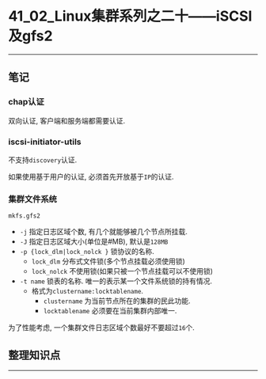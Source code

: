# 41_02_Linux集群系列之二十——iSCSI及gfs2

---

## 笔记

### chap认证

双向认证, 客户端和服务端都需要认证.

### iscsi-initiator-utils

不支持`discovery`认证.

如果使用基于用户的认证, 必须首先开放基于`IP`的认证.

### 集群文件系统

`mkfs.gfs2` 

* `-j` 指定日志区域个数, 有几个就能够被几个节点所挂载.
* `-J` 指定日志区域大小(单位是#MB), 默认是`128MB`
* `-p {lock_dlm|lock_nolck }` 锁协议的名称.
	* `lock_dlm` 分布式文件锁(多个节点挂载必须使用锁)
	* `lock_nolck` 不使用锁(如果只被一个节点挂载可以不使用锁) 
* `-t name` 锁表的名称. 唯一的表示某一个文件系统锁的持有情况.
	* 格式为`clustername:locktablename`.
		* `clustername` 为当前节点所在的集群的民此功能.
		* `locktablename` 必须要在当前集群内部唯一.

为了性能考虑, 一个集群文件日志区域个数最好不要超过`16`个.

## 整理知识点

---